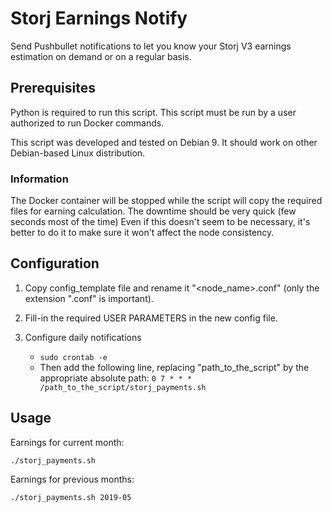 # Storj Earnings Notify
Send Pushbullet notifications to let you know your Storj V3 earnings estimation on demand or on a regular basis.

## Prerequisites
Python is required to run this script.
This script must be run by a user authorized to run Docker commands.

This script was developed and tested on Debian 9.
It should work on other Debian-based Linux distribution.

### Information
The Docker container will be stopped while the script will copy the required files for earning calculation. The downtime should be very quick (few seconds most of the time)
Even if this doesn't seem to be necessary, it's better to do it to make sure it won't affect the node consistency.

## Configuration
1. Copy config_template file and rename it "<node_name>.conf" (only the extension ".conf" is important).
2. Fill-in the required USER PARAMETERS in the new config file.

3. Configure daily notifications
	* ``` sudo crontab -e ```
	* Then add the following line, replacing "path_to_the_script" by the appropriate absolute path: ``` 0 7 * * * /path_to_the_script/storj_payments.sh ```

## Usage
Earnings for current month:
```
./storj_payments.sh
```

Earnings for previous months:
```
./storj_payments.sh 2019-05
```
